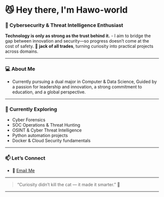 # 😼 Hey there, I'm Hawo-world

### 🧠  Cybersecurity & Threat Intelligence Enthusiast  

**Technology is only as strong as the trust behind it.** - I aim to bridge the gap between innovation and security—so progress doesn’t come at the cost of safety.
👾 **jack of all trades**, turning curiosity into practical projects across domains. 

---

### 💻 About Me  
- Currently pursuing a dual major in Computer & Data Science, 
Guided by a passion for leadership and innovation, a strong commitment to education, and a global perspective.

---

### 🧭 Currently Exploring
- Cyber Forensics 
- SOC Operations & Threat Hunting  
- OSINT & Cyber Threat Intelligence  
- Python automation projects  
- Docker & Cloud Security fundamentals  

---

### 📫 Let’s Connect    
- 📧 [Email Me](hawo_world@protonmail.com)  

---

> “Curiosity didn’t kill the cat — it made it smarter.” 🐾  

---

